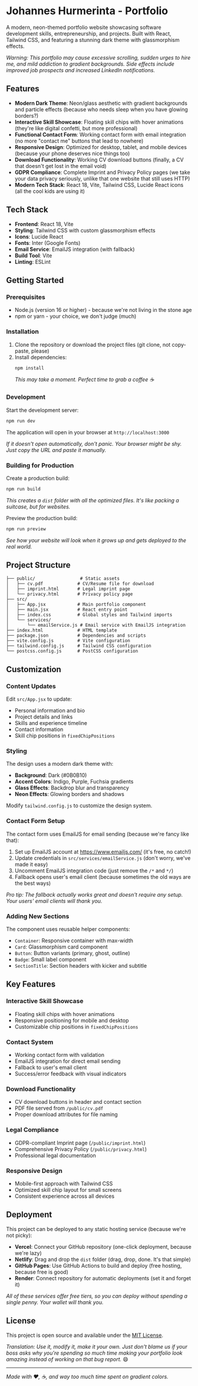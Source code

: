 # Johannes Hurmerinta - Portfolio

A modern, neon-themed portfolio website showcasing software development skills, entrepreneurship, and projects. Built with React, Tailwind CSS, and featuring a stunning dark theme with glassmorphism effects.

*Warning: This portfolio may cause excessive scrolling, sudden urges to hire me, and mild addiction to gradient backgrounds. Side effects include improved job prospects and increased LinkedIn notifications.*

## Features

- **Modern Dark Theme**: Neon/glass aesthetic with gradient backgrounds and particle effects (because who needs sleep when you have glowing borders?)
- **Interactive Skill Showcase**: Floating skill chips with hover animations (they're like digital confetti, but more professional)
- **Functional Contact Form**: Working contact form with email integration (no more "contact me" buttons that lead to nowhere)
- **Responsive Design**: Optimized for desktop, tablet, and mobile devices (because your phone deserves nice things too)
- **Download Functionality**: Working CV download buttons (finally, a CV that doesn't get lost in the email void)
- **GDPR Compliance**: Complete Imprint and Privacy Policy pages (we take your data privacy seriously, unlike that one website that still uses HTTP)
- **Modern Tech Stack**: React 18, Vite, Tailwind CSS, Lucide React icons (all the cool kids are using it)

## Tech Stack

- **Frontend**: React 18, Vite
- **Styling**: Tailwind CSS with custom glassmorphism effects
- **Icons**: Lucide React
- **Fonts**: Inter (Google Fonts)
- **Email Service**: EmailJS integration (with fallback)
- **Build Tool**: Vite
- **Linting**: ESLint

## Getting Started

### Prerequisites

- Node.js (version 16 or higher) - because we're not living in the stone age
- npm or yarn - your choice, we don't judge (much)

### Installation

1. Clone the repository or download the project files (git clone, not copy-paste, please)
2. Install dependencies:
   ```bash
   npm install
   ```
   *This may take a moment. Perfect time to grab a coffee ☕*

### Development

Start the development server:
```bash
npm run dev
```

The application will open in your browser at `http://localhost:3000`

*If it doesn't open automatically, don't panic. Your browser might be shy. Just copy the URL and paste it manually.*

### Building for Production

Create a production build:
```bash
npm run build
```
*This creates a `dist` folder with all the optimized files. It's like packing a suitcase, but for websites.*

Preview the production build:
```bash
npm run preview
```
*See how your website will look when it grows up and gets deployed to the real world.*

## Project Structure

```
├── public/                 # Static assets
│   ├── cv.pdf             # CV/Resume file for download
│   ├── imprint.html       # Legal imprint page
│   └── privacy.html       # Privacy policy page
├── src/
│   ├── App.jsx            # Main portfolio component
│   ├── main.jsx           # React entry point
│   ├── index.css          # Global styles and Tailwind imports
│   └── services/
│       └── emailService.js # Email service with EmailJS integration
├── index.html             # HTML template
├── package.json           # Dependencies and scripts
├── vite.config.js         # Vite configuration
├── tailwind.config.js     # Tailwind CSS configuration
└── postcss.config.js      # PostCSS configuration
```

## Customization

### Content Updates

Edit `src/App.jsx` to update:
- Personal information and bio
- Project details and links
- Skills and experience timeline
- Contact information
- Skill chip positions in `fixedChipPositions`

### Styling

The design uses a modern dark theme with:
- **Background**: Dark (#0B0B10)
- **Accent Colors**: Indigo, Purple, Fuchsia gradients
- **Glass Effects**: Backdrop blur and transparency
- **Neon Effects**: Glowing borders and shadows

Modify `tailwind.config.js` to customize the design system.

### Contact Form Setup

The contact form uses EmailJS for email sending (because we're fancy like that):
1. Set up EmailJS account at https://www.emailjs.com/ (it's free, no catch!)
2. Update credentials in `src/services/emailService.js` (don't worry, we've made it easy)
3. Uncomment EmailJS integration code (just remove the `/*` and `*/`)
4. Fallback opens user's email client (because sometimes the old ways are the best ways)

*Pro tip: The fallback actually works great and doesn't require any setup. Your users' email clients will thank you.*

### Adding New Sections

The component uses reusable helper components:
- `Container`: Responsive container with max-width
- `Card`: Glassmorphism card component
- `Button`: Button variants (primary, ghost, outline)
- `Badge`: Small label component
- `SectionTitle`: Section headers with kicker and subtitle

## Key Features

### Interactive Skill Showcase
- Floating skill chips with hover animations
- Responsive positioning for mobile and desktop
- Customizable chip positions in `fixedChipPositions`

### Contact System
- Working contact form with validation
- EmailJS integration for direct email sending
- Fallback to user's email client
- Success/error feedback with visual indicators

### Download Functionality
- CV download buttons in header and contact section
- PDF file served from `/public/cv.pdf`
- Proper download attributes for file naming

### Legal Compliance
- GDPR-compliant Imprint page (`/public/imprint.html`)
- Comprehensive Privacy Policy (`/public/privacy.html`)
- Professional legal documentation

### Responsive Design
- Mobile-first approach with Tailwind CSS
- Optimized skill chip layout for small screens
- Consistent experience across all devices

## Deployment

This project can be deployed to any static hosting service (because we're not picky):

- **Vercel**: Connect your GitHub repository (one-click deployment, because we're lazy)
- **Netlify**: Drag and drop the `dist` folder (drag, drop, done. It's that simple)
- **GitHub Pages**: Use GitHub Actions to build and deploy (free hosting, because free is good)
- **Render**: Connect repository for automatic deployments (set it and forget it)

*All of these services offer free tiers, so you can deploy without spending a single penny. Your wallet will thank you.*

## License

This project is open source and available under the [MIT License](LICENSE).

*Translation: Use it, modify it, make it your own. Just don't blame us if your boss asks why you're spending so much time making your portfolio look amazing instead of working on that bug report.* 😄

---

*Made with ❤️, ☕, and way too much time spent on gradient colors.*
